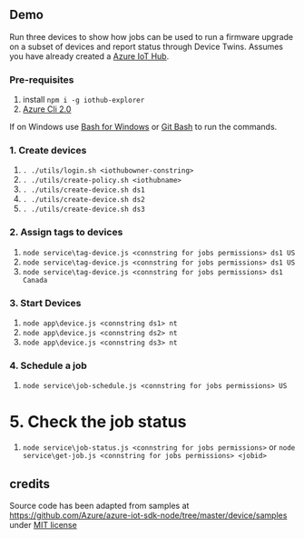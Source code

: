 ## Demo
Run three devices to show how jobs can be used to run a firmware upgrade on a subset of devices and report status through Device Twins.  Assumes you have already created a [Azure IoT Hub](https://docs.microsoft.com/en-us/azure/iot-hub/iot-hub-create-using-cli).

### Pre-requisites
1. install `npm i -g iothub-explorer`
2. [Azure Cli 2.0](https://docs.microsoft.com/en-us/cli/azure/install-azure-cli)

If on Windows use [Bash for Windows](https://msdn.microsoft.com/en-us/commandline/wsl/install_guide) or [Git Bash](https://git-for-windows.github.io/) to run the commands.

### 1. Create devices 

1. `. ./utils/login.sh <iothubowner-constring>`
2. `. ./utils/create-policy.sh <iothubname>`
3. `. ./utils/create-device.sh ds1`
4. `. ./utils/create-device.sh ds2`
5. `. ./utils/create-device.sh ds3`

### 2. Assign tags to devices 

1. `node service\tag-device.js <connstring for jobs permissions> ds1 US`
2. `node service\tag-device.js <connstring for jobs permissions> ds1 US`
3. `node service\tag-device.js <connstring for jobs permissions> ds1 Canada`

### 3. Start Devices

1. `node app\device.js <connstring ds1> nt`
2. `node app\device.js <connstring ds2> nt`
3. `node app\device.js <connstring ds3> nt`

### 4. Schedule a job 

1. `node service\job-schedule.js <connstring for jobs permissions> US`

# 5. Check the job status

1. `node service\job-status.js <connstring for jobs permissions>`
or
`node service\get-job.js <connstring for jobs permissions> <jobid>`

 
## credits
Source code has been adapted from samples at https://github.com/Azure/azure-iot-sdk-node/tree/master/device/samples under [MIT license](https://github.com/Azure/azure-iot-sdk-node/blob/master/LICENSE)
